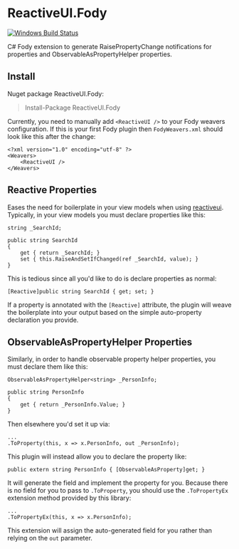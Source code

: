 # ReactiveUI.Fody

[![Windows Build Status]](https://ci.appveyor.com/project/KirkWoll/reactiveui-fody)

C# Fody extension to generate RaisePropertyChange notifications for properties and ObservableAsPropertyHelper properties.

## Install
Nuget package ReactiveUI.Fody:

> Install-Package ReactiveUI.Fody

Currently, you need to manually add `<ReactiveUI />` to your Fody weavers configuration. If this is your first Fody plugin then `FodyWeavers.xml` should look like this after the change:

    <?xml version="1.0" encoding="utf-8" ?>
    <Weavers>
        <ReactiveUI />
    </Weavers>

## Reactive Properties

Eases the need for boilerplate in your view models when using [reactiveui](https://github.com/reactiveui/ReactiveUI).  Typically, in your view models you must declare properties like this:

    string _SearchId;
    
    public string SearchId 
    {
        get { return _SearchId; }
        set { this.RaiseAndSetIfChanged(ref _SearchId, value); }
    }

This is tedious since all you'd like to do is declare properties as normal:

    [Reactive]public string SearchId { get; set; }
    
If a property is annotated with the `[Reactive]` attribute, the plugin will weave the boilerplate into your 
output based on the simple auto-property declaration you provide.  

## ObservableAsPropertyHelper Properties

Similarly, in order to handle observable property helper properties, you must declare them like this:

    ObservableAsPropertyHelper<string> _PersonInfo;
    
    public string PersonInfo 
    {
        get { return _PersonInfo.Value; }
    }

Then elsewhere you'd set it up via:

    ...
    .ToProperty(this, x => x.PersonInfo, out _PersonInfo);

This plugin will instead allow you to declare the property like:

    public extern string PersonInfo { [ObservableAsProperty]get; }
    
It will generate the field and implement the property for you.  Because there is no field for you to pass to
`.ToProperty`, you should use the `.ToPropertyEx` extension method provided by this library:

    ...
    .ToPropertyEx(this, x => x.PersonInfo);
    
This extension will assign the auto-generated field for you rather than relying on the `out` parameter.

[Windows Build Status]: https://ci.appveyor.com/api/projects/status/github/kswoll/ReactiveUI.Fody?svg=true
